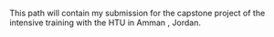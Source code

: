 This path will contain my submission for the capstone project of the intensive training with the HTU in Amman , Jordan.
